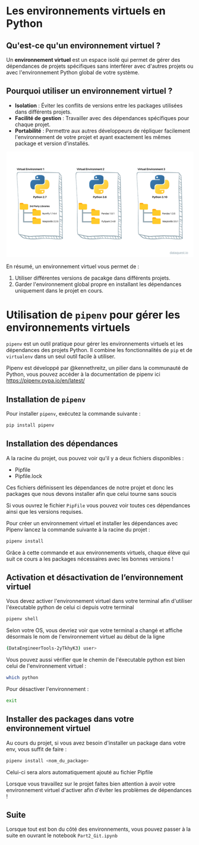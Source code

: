 # Les environnements virtuels en Python

## Qu'est-ce qu'un environnement virtuel ?

Un **environnement virtuel** est un espace isolé qui permet de gérer des dépendances de projets spécifiques sans interférer
avec d'autres projets ou avec l'environnement Python global de votre système. 

## Pourquoi utiliser un environnement virtuel ?
- **Isolation** : Éviter les conflits de versions entre les packages utilisées dans différents projets.
- **Facilité de gestion** : Travailler avec des dépendances spécifiques pour chaque projet.
- **Portabilité** : Permettre aux autres développeurs de répliquer facilement l'environnement de votre projet et ayant
exactement les mêmes package et version d'installés.

![image venv](images/python-virtual-envs.png)

En résumé, un environnement virtuel vous permet de :
1. Utiliser différentes versions de pacakge dans différents projets.
2. Garder l'environnement global propre en installant les dépendances uniquement dans le projet en cours.

# Utilisation de `pipenv` pour gérer les environnements virtuels

`pipenv` est un outil pratique pour gérer les environnements virtuels et les dépendances des projets Python.
Il combine les fonctionnalités de `pip` et de `virtualenv` dans un seul outil facile à utiliser.

Pipenv est développé par @kennethreitz, un pilier dans la communauté de Python, vous pouvez accéder à la documentation
de pipenv ici https://pipenv.pypa.io/en/latest/

## Installation de `pipenv`
Pour installer `pipenv`, exécutez la commande suivante :

```bash
pip install pipenv
```

## Installation des dépendances

A la racine du projet, ous pouvez voir qu'il y a deux fichiers disponibles :
- Pipfile
- Pipfile.lock

Ces fichiers définissent les dépendances de notre projet et donc les packages que nous devons installer afin que celui tourne
sans soucis

Si vous ouvrez le fichier `PipFile` vous pouvez voir toutes ces dépendances ainsi que les versions requises.

Pour créer un environnement virtuel et installer les dépendances avec Pipenv lancez la commande suivante à la racine du projet :

```bash
pipenv install
```

Grâce à cette commande et aux environnements virtuels, chaque élève qui suit ce cours a les packages nécessaires avec les
bonnes versions !

## Activation et désactivation de l’environnement virtuel

Vous devez activer l'environnement virtuel dans votre terminal afin d'utiliser l'éxecutable python de celui ci depuis 
votre terminal

```bash
pipenv shell
```

Selon votre OS, vous devriez voir que votre terminal a changé et affiche désormais le nom de l'environnement virtuel au
début de la ligne
```bash
(DataEngineerTools-2yTkhyK3) user>
```

Vous pouvez aussi vérifier que le chemin de l'éxecutable python est bien celui de l'environnement virtuel : 
```bash
which python
```

Pour désactiver l'environnement : 
```bash
exit
```

## Installer des packages dans votre environnement virtuel

Au cours du projet, si vous avez besoin d'installer un package dans votre env, vous suffit de faire : 
```bash
pipenv install <nom_du_package>
```

Celui-ci sera alors automatiquement ajouté au fichier Pipfile


Lorsque vous travaillez sur le projet faites bien attention à avoir votre environnement virtuel d'activer afin d'éviter les
problèmes de dépendances !


## Suite
Lorsque tout est bon du côté des environnements, vous pouvez passer à la suite en ouvrant le notebook `Part2_Git.ipynb`